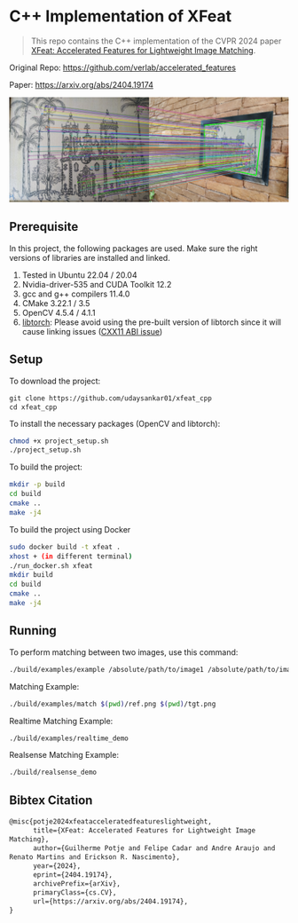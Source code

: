 # C++ Implementation of XFeat

> This repo contains the C++ implementation of the CVPR 2024 paper [XFeat: Accelerated Features for Lightweight Image Matching](https://openaccess.thecvf.com/content/CVPR2024/html/Potje_XFeat_Accelerated_Features_for_Lightweight_Image_Matching_CVPR_2024_paper.html).

Original Repo: https://github.com/verlab/accelerated_features

Paper: https://arxiv.org/abs/2404.19174

![Image Matches](doc/image_matches.png)

## Prerequisite

In this project, the following packages are used. Make sure the right versions of libraries are installed and linked.

1. Tested in Ubuntu 22.04 / 20.04
2. Nvidia-driver-535 and CUDA Toolkit 12.2
3. gcc and g++ compilers 11.4.0
4. CMake 3.22.1 / 3.5
5. OpenCV 4.5.4 / 4.1.1
6. [libtorch](https://github.com/pytorch/pytorch): Please avoid using the pre-built version of libtorch since it will cause linking issues ([CXX11 ABI issue](https://github.com/pytorch/pytorch/issues/13541))

## Setup

To download the project:

```
git clone https://github.com/udaysankar01/xfeat_cpp
cd xfeat_cpp
```

To install the necessary packages (OpenCV and libtorch):

```bash
chmod +x project_setup.sh
./project_setup.sh
```

To build the project:

```bash
mkdir -p build
cd build
cmake ..
make -j4
```
To build the project using Docker
```bash 
sudo docker build -t xfeat .
xhost + (in different terminal)
./run_docker.sh xfeat
mkdir build 
cd build
cmake ..
make -j4
```

## Running

To perform matching between two images, use this command:

```bash
./build/examples/example /absolute/path/to/image1 /absolute/path/to/image2
```

Matching Example:

```bash
./build/examples/match $(pwd)/ref.png $(pwd)/tgt.png
```

Realtime Matching Example:

```bash
./build/examples/realtime_demo
```

Realsense Matching Example:

```bash
./build/realsense_demo
```

## Bibtex Citation

```
@misc{potje2024xfeatacceleratedfeatureslightweight,
      title={XFeat: Accelerated Features for Lightweight Image Matching},
      author={Guilherme Potje and Felipe Cadar and Andre Araujo and Renato Martins and Erickson R. Nascimento},
      year={2024},
      eprint={2404.19174},
      archivePrefix={arXiv},
      primaryClass={cs.CV},
      url={https://arxiv.org/abs/2404.19174},
}
```
